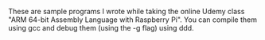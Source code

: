 These are sample programs I wrote while taking the online Udemy class "ARM 64-bit Assembly Language with Raspberry Pi".
You can compile them using gcc and debug them (using the -g flag) using ddd.
